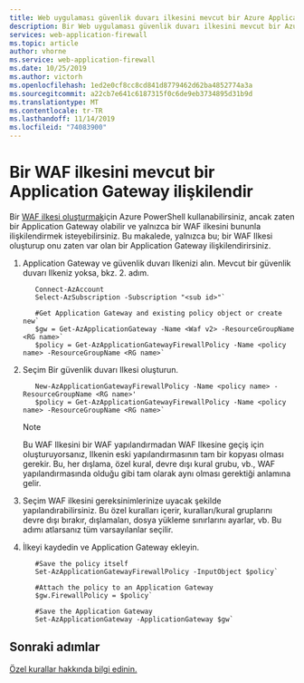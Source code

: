 ```yaml
---
title: Web uygulaması güvenlik duvarı ilkesini mevcut bir Azure Application Gateway ilişkilendir
description: Bir Web uygulaması güvenlik duvarı ilkesini mevcut bir Azure Application Gateway ilişkilendirmeyi öğrenin.
services: web-application-firewall
ms.topic: article
author: vhorne
ms.service: web-application-firewall
ms.date: 10/25/2019
ms.author: victorh
ms.openlocfilehash: 1ed2e0cf8cc8cd841d8779462d62ba4852774a3a
ms.sourcegitcommit: a22cb7e641c6187315f0c6de9eb3734895d31b9d
ms.translationtype: MT
ms.contentlocale: tr-TR
ms.lasthandoff: 11/14/2019
ms.locfileid: "74083900"
---
```

# <a name="associate-a-waf-policy-with-an-existing-application-gateway"></a>Bir WAF ilkesini mevcut bir Application Gateway ilişkilendir

Bir [WAF ilkesi oluşturmak](create-waf-policy-ag.md)için Azure PowerShell kullanabilirsiniz, ancak zaten bir Application Gateway olabilir ve yalnızca bir WAF ilkesini bununla ilişkilendirmek isteyebilirsiniz. Bu makalede, yalnızca bu; bir WAF Ilkesi oluşturup onu zaten var olan bir Application Gateway ilişkilendirirsiniz. 

1. Application Gateway ve güvenlik duvarı Ilkenizi alın. Mevcut bir güvenlik duvarı Ilkeniz yoksa, bkz. 2. adım. 

   ```azurepowershell-interactive
      Connect-AzAccount
      Select-AzSubscription -Subscription "<sub id>"`

      #Get Application Gateway and existing policy object or create new`
      $gw = Get-AzApplicationGateway -Name <Waf v2> -ResourceGroupName <RG name>`
      $policy = Get-AzApplicationGatewayFirewallPolicy -Name <policy name> -ResourceGroupName <RG name>`
   ```

2. Seçim Bir güvenlik duvarı Ilkesi oluşturun.

   ```azurepowershell-interactive
      New-AzApplicationGatewayFirewallPolicy -Name <policy name> -ResourceGroupName <RG name>'
      $policy = Get-AzApplicationGatewayFirewallPolicy -Name <policy name> -ResourceGroupName <RG name>`
   ```
   > [!NOTE]
   > Bu WAF Ilkesini bir WAF yapılandırmadan WAF Ilkesine geçiş için oluşturuyorsanız, Ilkenin eski yapılandırmasının tam bir kopyası olması gerekir. Bu, her dışlama, özel kural, devre dışı kural grubu, vb., WAF yapılandırmasında olduğu gibi tam olarak aynı olması gerektiği anlamına gelir.
3. Seçim WAF ilkesini gereksinimlerinize uyacak şekilde yapılandırabilirsiniz. Bu özel kuralları içerir, kuralları/kural gruplarını devre dışı bırakır, dışlamaları, dosya yükleme sınırlarını ayarlar, vb. Bu adımı atlarsanız tüm varsayılanlar seçilir. 
   
4. İlkeyi kaydedin ve Application Gateway ekleyin. 
   
   ```azurepowershell-interactive
      #Save the policy itself
      Set-AzApplicationGatewayFirewallPolicy -InputObject $policy`
   
      #Attach the policy to an Application Gateway
      $gw.FirewallPolicy = $policy`
   
      #Save the Application Gateway
      Set-AzApplicationGateway -ApplicationGateway $gw`
   ```

## <a name="next-steps"></a>Sonraki adımlar
[Özel kurallar hakkında bilgi edinin.](configure-waf-custom-rules.md)
